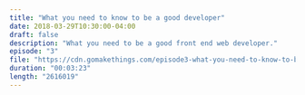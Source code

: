 ```yaml
---
title: "What you need to know to be a good developer"
date: 2018-03-29T10:30:00-04:00
draft: false
description: "What you need to be a good front end web developer."
episode: "3"
file: "https://cdn.gomakethings.com/episode3-what-you-need-to-know-to-be-a-good-developer.mp3"
duration: "00:03:23"
length: "2616019"
---
```


